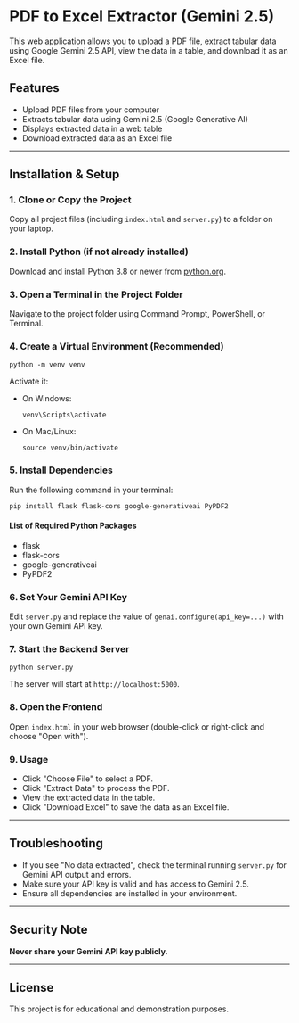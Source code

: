 # PDF to Excel Extractor (Gemini 2.5)

This web application allows you to upload a PDF file, extract tabular data using Google Gemini 2.5 API, view the data in a table, and download it as an Excel file.

## Features
- Upload PDF files from your computer
- Extracts tabular data using Gemini 2.5 (Google Generative AI)
- Displays extracted data in a web table
- Download extracted data as an Excel file

---

## Installation & Setup

### 1. Clone or Copy the Project
Copy all project files (including `index.html` and `server.py`) to a folder on your laptop.

### 2. Install Python (if not already installed)
Download and install Python 3.8 or newer from [python.org](https://www.python.org/downloads/).

### 3. Open a Terminal in the Project Folder
Navigate to the project folder using Command Prompt, PowerShell, or Terminal.

### 4. Create a Virtual Environment (Recommended)
```
python -m venv venv
```
Activate it:
- On Windows:
  ```
  venv\Scripts\activate
  ```
- On Mac/Linux:
  ```
  source venv/bin/activate
  ```

### 5. Install Dependencies
Run the following command in your terminal:
```
pip install flask flask-cors google-generativeai PyPDF2
```

#### List of Required Python Packages
- flask
- flask-cors
- google-generativeai
- PyPDF2

### 6. Set Your Gemini API Key
Edit `server.py` and replace the value of `genai.configure(api_key=...)` with your own Gemini API key.

### 7. Start the Backend Server
```
python server.py
```
The server will start at `http://localhost:5000`.

### 8. Open the Frontend
Open `index.html` in your web browser (double-click or right-click and choose "Open with").

### 9. Usage
- Click "Choose File" to select a PDF.
- Click "Extract Data" to process the PDF.
- View the extracted data in the table.
- Click "Download Excel" to save the data as an Excel file.

---

## Troubleshooting
- If you see "No data extracted", check the terminal running `server.py` for Gemini API output and errors.
- Make sure your API key is valid and has access to Gemini 2.5.
- Ensure all dependencies are installed in your environment.

---

## Security Note
**Never share your Gemini API key publicly.**

---

## License
This project is for educational and demonstration purposes.

